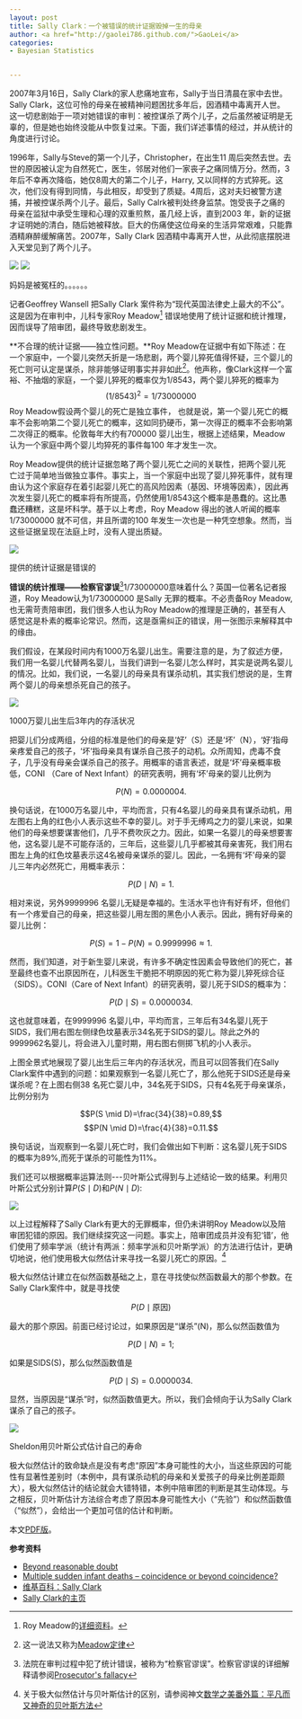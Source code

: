 ```yaml
---
layout: post
title: Sally Clark：一个被错误的统计证据毁掉一生的母亲
author: <a href="http://gaolei786.github.com/">GaoLei</a>
categories:
- Bayesian Statistics


---
```



2007年3月16日，Sally Clark的家人悲痛地宣布，Sally于当日清晨在家中去世。Sally Clark，这位可怜的母亲在被精神问题困扰多年后，因酒精中毒离开人世。这一切悲剧始于一项对她错误的审判：被控谋杀了两个儿子，之后虽然被证明是无辜的，但是她也始终没能从中恢复过来。下面，我们详述事情的经过，并从统计的角度进行讨论。

1996年，Sally与Steve的第一个儿子，Christopher，在出生11 周后突然去世。去世的原因被认定为自然死亡，医生，邻居对他们一家丧子之痛同情万分。然而，3年后不幸再次降临，她仅8周大的第二个儿子，Harry, 又以同样的方式猝死。这次，他们没有得到同情，与此相反，却受到了质疑。4周后，这对夫妇被警方逮捕，并被控谋杀两个儿子。最后，Sally Calrk被判处终身监禁。饱受丧子之痛的母亲在监狱中承受生理和心理的双重煎熬，虽几经上诉，直到2003 年，新的证据才证明她的清白，随后她被释放。巨大的伤痛使这位母亲的生活异常艰难，只能靠酒精麻醉缓解痛苦。2007年，Sally Clark 因酒精中毒离开人世，从此彻底摆脱进入天堂见到了两个儿子。

![](http://gaolei786.github.com/images/sally1.jpg)
![](http://gaolei786.github.com/images/sally2.jpg)

妈妈是被冤枉的。。。。。。


记者Geoffrey Wansell 把Sally Clark 案件称为“现代英国法律史上最大的不公”。这是因为在审判中，儿科专家Roy Meadow[^Roy] 错误地使用了统计证据和统计推理，因而误导了陪审团，最终导致悲剧发生。

**不合理的统计证据——独立性问题。**Roy Meadow在证据中有如下陈述：在一个家庭中，一个婴儿突然夭折是一场悲剧，两个婴儿猝死值得怀疑，三个婴儿的死亡则可认定是谋杀，除非能够证明事实并非如此[^fn]。他声称，像Clark这样一个富裕、不抽烟的家庭，一个婴儿猝死的概率仅为1/8543，两个婴儿猝死的概率为$$(1/8543)^2=1/73000000$$Roy Meadow假设两个婴儿的死亡是独立事件， 也就是说，第一个婴儿死亡的概率不会影响第二个婴儿死亡的概率，这如同扔硬币，第一次得正的概率不会影响第二次得正的概率。伦敦每年大约有700000 婴儿出生，根据上述结果，Meadow 认为一个家庭中两个婴儿均猝死的事件每100 年才发生一次。

Roy Meadow提供的统计证据忽略了两个婴儿死亡之间的关联性，把两个婴儿死亡过于简单地当做独立事件。事实上，当一个家庭中出现了婴儿猝死事件，就有理由认为这个家庭存在着引起婴儿死亡的高风险因素（基因、环境等因素），因此再次发生婴儿死亡的概率将有所提高，仍然使用1/8543这个概率是愚蠢的。这比愚蠢还糟糕，这是坏科学。基于以上考虑，Roy Meadow 得出的骇人听闻的概率1/73000000 就不可信，并且所谓的100 年发生一次也是一种凭空想象。然而，当这些证据呈现在法庭上时，没有人提出质疑。

![](http://gaolei786.github.com/images/sally3.jpg)

提供的统计证据是错误的


**错误的统计推理——检察官谬误**[^fn2]$1/73000000$意味着什么？英国一位著名记者报道，Roy Meadow认为1/73000000 是Sally 无罪的概率。不必责备Roy Meadow,也无需苛责陪审团，我们很多人也认为Roy Meadow的推理是正确的，甚至有人感觉这是朴素的概率论常识。然而，这是亟需纠正的错误，用一张图示来解释其中的缘由。

我们假设，在某段时间内有1000万名婴儿出生。需要注意的是，为了叙述方便，我们用一名婴儿代替两名婴儿，当我们讲到一名婴儿怎么样时，其实是说两名婴儿的情况。比如，我们说，一名婴儿的母亲具有谋杀动机，其实我们想说的是，生育两个婴儿的母亲想杀死自己的孩子。

![](http://gaolei786.github.com/images/sally4.png)

1000万婴儿出生后3年内的存活状况


把婴儿们分成两组，分组的标准是他们的母亲是‘好’（S）还是‘坏’（N），‘好’指母亲疼爱自己的孩子，‘坏’指母亲具有谋杀自己孩子的动机。众所周知，虎毒不食子，几乎没有母亲会谋杀自己的孩子。用概率的语言表述，就是‘坏’母亲概率极低，CONI （Care of Next Infant）的研究表明，拥有‘坏’母亲的婴儿比例为

$$P(N)=0.0000004.$$

换句话说，在1000万名婴儿中，平均而言，只有4名婴儿的母亲具有谋杀动机，用左图右上角的红色小人表示这些不幸的婴儿。对于手无缚鸡之力的婴儿来说，如果他们的母亲想要谋害他们，几乎不费吹灰之力。因此，如果一名婴儿的母亲想要害他，这名婴儿是不可能存活的，三年后，这些婴儿几乎都被其母亲害死，我们用右图左上角的红色坟墓表示这4名被母亲谋杀的婴儿。因此，一名拥有‘坏’母亲的婴儿三年内必然死亡，用概率表示：

$$P(D \mid N)=1.$$

相对来说，另外9999996 名婴儿无疑是幸福的。生活水平也许有好有坏，但他们有一个疼爱自己的母亲，把这些婴儿用左图的黑色小人表示。因此，拥有好母亲的婴儿比例：

$$P(S)=1-P(N)=0.9999996\approx1.$$

然而，我们知道，对于新生婴儿来说，有许多不确定性因素会导致他们的死亡，甚至最终也查不出原因所在，儿科医生干脆把不明原因的死亡称为婴儿猝死综合征（SIDS）。CONI（Care of Next Infant）的研究表明，婴儿死于SIDS的概率为：

$$P(D \mid S)=0.0000034.$$

这也就意味着，在9999996 名婴儿中，平均而言，三年后有34名婴儿死于SIDS，我们用右图左侧绿色坟墓表示34名死于SIDS的婴儿。除此之外的9999962名婴儿，将会进入儿童时期，用右图右侧掷飞机的小人表示。

上图全景式地展现了婴儿出生后三年内的存活状况，而且可以回答我们在Sally Clark案件中遇到的问题：如果观察到一名婴儿死亡了，那么他死于SIDS还是母亲谋杀呢？在上图右侧38 名死亡婴儿中，34名死于SIDS，只有4名死于母亲谋杀，比例分别为

$$P(S \mid D)=\frac{34}{38}=0.89,$$
$$P(N \mid D)=\frac{4}{38}=0.11.$$

换句话说，当观察到一名婴儿死亡时，我们会做出如下判断：这名婴儿死于SIDS的概率为89%,而死于谋杀的可能性为11\%。

我们还可以根据概率运算法则---贝叶斯公式得到与上述结论一致的结果。利用贝叶斯公式分别计算$P(S\mid D)$和$P(N \mid D)$:

![](http://gaolei786.github.com/images/sally6.png)

以上过程解释了Sally Clark有更大的无罪概率，但仍未讲明Roy Meadow以及陪审团犯错的原因。我们继续探究这一问题。事实上，陪审团成员并没有犯‘错’，他们使用了频率学派（统计有两派：频率学派和贝叶斯学派）的方法进行估计，更确切地说，他们使用极大似然估计来寻找一名婴儿死亡的原因。[^fn3]

极大似然估计建立在似然函数基础之上，意在寻找使似然函数最大的那个参数。在Sally Clark案件中，就是寻找使

$$P(D \mid \text{原因})$$

最大的那个原因。前面已经讨论过，如果原因是“谋杀”(N)，那么似然函数值为

$$P(D \mid N)=1;$$

如果是SIDS(S)，那么似然函数值是

$$P(D \mid S)=0.0000034.$$

显然，当原因是“谋杀”时，似然函数值更大。所以，我们会倾向于认为Sally Clark谋杀了自己的孩子。

![](http://gaolei786.github.com/images/sally5.png)

 Sheldon用贝叶斯公式估计自己的寿命


极大似然估计的致命缺点是没有考虑“原因”本身可能性的大小，当这些原因的可能性有显著性差别时（本例中，具有谋杀动机的母亲和关爱孩子的母亲比例差距颇大），极大似然估计的结论就会大错特错，本例中陪审团的判断是其生动体现。与之相反，贝叶斯估计方法综合考虑了原因本身可能性大小（“先验”）和似然函数值（“似然”），会给出一个更加可信的估计和判断。


本文[PDF版](http://gaolei786.github.io/pdf/sally.pdf)。

[^Roy]:Roy Meadow的[详细资料](http://en.wikipedia.org/wiki/Roy_Meadow)。
[^fn]:这一说法又称为[Meadow定律](http://en.wikipedia.org/wiki/Meadow\%27s_law)
[^fn2]:法院在审判过程中犯了统计错误，被称为“检察官谬误”。检察官谬误的详细解释请参阅[Prosecutor's fallacy](http://en.wikipedia.org/wiki/Prosecutor\%27s_fallacy)
[^fn3]:关于极大似然估计与贝叶斯估计的区别，请参阅神文[数学之美番外篇：平凡而又神奇的贝叶斯方法](http://mindhacks.cn/2008/09/21/the-magical-bayesian-method/)



**参考资料**

- [Beyond reasonable doubt](http://plus.maths.org/content/beyond-reasonable-doubt)
- [Multiple sudden infant deaths – coincidence or beyond coincidence?](http://www.cse.salford.ac.uk/staff/RHill/ppe_5601.pdf)
- [维基百科：Sally Clark](http://eh.wikipedia.org/wiki/Sally_Clark)
- [Sally Clark的主页](http://www.sallyclark.org.uk/)


